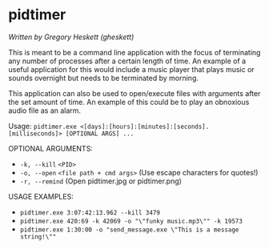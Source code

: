# pidtimer

*Written by Gregory Heskett (gheskett)*

This is meant to be a command line application with the focus of terminating any number of processes after a certain length of time.
An example of a useful application for this would include a music player that plays music or sounds overnight but needs to be terminated by morning.

This application can also be used to open/execute files with arguments after the set amount of time.
An example of this could be to play an obnoxious audio file as an alarm.


Usage: `pidtimer.exe <[days]:[hours]:[minutes]:[seconds].[milliseconds]> [OPTIONAL ARGS] ...`

OPTIONAL ARGUMENTS:
 - `-k, --kill`   `<PID>`
 - `-o, --open`   `<file path + cmd args>`  (Use escape characters for quotes!)
 - `-r, --remind`  (Open pidtimer.jpg or pidtimer.png)

USAGE EXAMPLES:
 - `pidtimer.exe 3:07:42:13.962 --kill 3479`
 - `pidtimer.exe 420:69 -k 42069 -o "\"funky music.mp3\"" -k 19573`
 - `pidtimer.exe 1:30:00 -o "send_message.exe \"This is a message string!\""`
